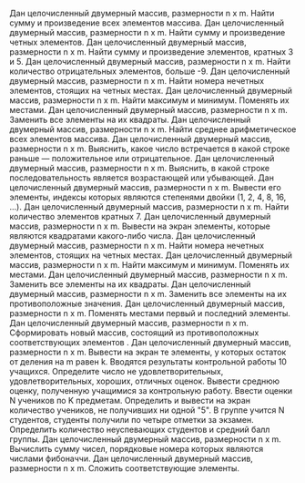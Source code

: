 Дан целочисленный двумерный массив, размерности n х m. Найти сумму и произведение всех элементов массива.
Дан целочисленный двумерный массив, размерности n х m. Найти сумму и произведение четных элементов.
Дан целочисленный двумерный массив, размерности n х m. Найти сумму и произведение элементов, кратных 3 и 5.
Дан целочисленный двумерный массив, размерности n х m. Найти количество отрицательных элементов, больше -9.
Дан целочисленный двумерный массив, размерности n х m. Найти номера нечетных элементов, стоящих на четных местах. 
Дан целочисленный двумерный массив, размерности n х m. Найти максимум и минимум. Поменять их местами.
Дан целочисленный двумерный массив, размерности n х m. Заменить все элементы на их квадраты.
Дан целочисленный двумерный массив, размерности n х m. Найти среднее арифметическое всех элементов массива.
Дан целочисленный двумерный массив, размерности n х m. Выяснить, какое число встречается в какой строке раньше — положительное или отрицательное.
Дан целочисленный двумерный массив, размерности n х m. Выяснить, в какой строке последовательность является возрастающей или убывающей.
Дан целочисленный двумерный массив, размерности n х m. Вывести его элементы, индексы которых являются степенями двойки (1, 2, 4, 8, 16, ...).
Дан целочисленный двумерный массив, размерности n х m. Найти количество элементов кратных 7.
Дан целочисленный двумерный массив, размерности n х m. Вывести на экран элементы, которые являются квадратами какого-либо числа.
Дан целочисленный двумерный массив, размерности n х m. Найти номера нечетных элементов, стоящих на четных местах. 
Дан целочисленный двумерный массив, размерности n х m. Найти максимум и минимум. Поменять их местами.
Дан целочисленный двумерный массив, размерности n х m. Заменить все элементы на их квадраты.
Дан целочисленный двумерный массив, размерности n х m. Заменить все элементы на их противоположные значения.
Дан целочисленный двумерный массив, размерности n х m. Поменять местами первый и последний элементы.
Дан целочисленный двумерный массив, размерности n х m. Сформировать новый массив, состоящий из противоположных соответствующих элементов .
Дан целочисленный двумерный массив, размерности n х m. Вывести на экран те элементы, у которых остаток от деления на m равен k. 
Вводятся результаты контрольной работы 10 учащихся. Определите число не удовлетворительных, удовлетворительных, хороших, отличных оценок. Вывести среднюю оценку, полученную учащимися за контрольную работу.
Ввести оценки N учеников по K предметам. Определить и вывести на экран количество учеников, не получивших ни одной "5".
В группе учится N студентов, студенты получили по четыре отметки за экзамен. Определить количество неуспевающих студентов и средний балл группы.
Дан целочисленный двумерный массив, размерности n х m. Вычислить сумму чисел, порядковые номера которых являются числами фибоначчи.
Дан целочисленный двумерный массив, размерности n х m. Сложить соответствующие элементы.
